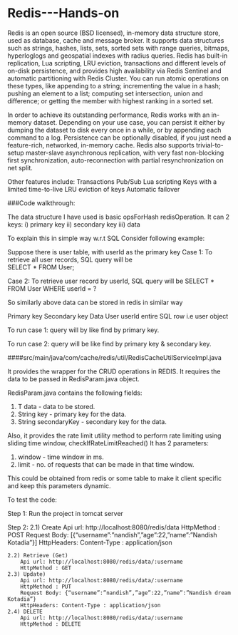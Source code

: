 # Redis---Hands-on

Redis is an open source (BSD licensed), in-memory data structure store, used as database, cache and message broker. It supports data structures such as strings, hashes, lists, sets, sorted sets with range queries, bitmaps, hyperloglogs and geospatial indexes with radius queries. Redis has built-in replication, Lua scripting, LRU eviction, transactions and different levels of on-disk persistence, and provides high availability via Redis Sentinel and automatic partitioning with Redis Cluster.
You can run atomic operations on these types, like appending to a string; incrementing the value in a hash; pushing an element to a list; computing set intersection, union and difference; or getting the member with highest ranking in a sorted set.

In order to achieve its outstanding performance, Redis works with an in-memory dataset. Depending on your use case, you can persist it either by dumping the dataset to disk every once in a while, or by appending each command to a log. Persistence can be optionally disabled, if you just need a feature-rich, networked, in-memory cache.
Redis also supports trivial-to-setup master-slave asynchronous replication, with very fast non-blocking first synchronization, auto-reconnection with partial resynchronization on net split.

Other features include:
Transactions
Pub/Sub
Lua scripting
Keys with a limited time-to-live
LRU eviction of keys
Automatic failover

###Code walkthrough:

The data structure I have used is basic opsForHash redisOperation.
It can 2 keys:
i) primary key ii) secondary key iii) data

To explain this in simple way w.r.t SQL 
Consider following example:

Suppose there is user table, with userId as the primary key
Case 1: To retrieve all user records,
SQL query will be  
SELECT * FROM User;

Case 2: To retrieve user record by userId,
SQL query will be 
SELECT * FROM User WHERE userId = ?

So similarly above data can be stored in redis in similar way

Primary key    Secondary key   Data
User      	userId		 entire SQL row i.e user object

To run case 1:
query will by like find by primary key.

To run case 2:
query will be like find by primary key & secondary key.


####src/main/java/com/cache/redis/util/RedisCacheUtilServiceImpl.java

It provides the wrapper for the CRUD operations in REDIS. It requires the data to be passed in RedisParam.java object.

RedisParam.java contains the following fields:
1) T data - data to be stored.
2) String key - primary key for the data.
3) String secondaryKey - secondary key for the data.


Also, it provides the rate limit utility method to perform rate limiting using sliding time window,
checkIfRateLimitReached()
It has 2 parameters:
1) window - time window in ms.
2) limit - no. of requests that can be made in that time window.  
  
This could be obtained from redis or some table to make it client specific and keep this parameters dynamic.

To test the code:

Step 1: Run the project in tomcat server

Step 2:
	2.1) Create 
		Api url: http://localhost:8080/redis/data
		HttpMethod : POST
		Request Body: [{“username”:”nandish”,”age”:22,”name”:”Nandish Kotadia”}]
		HttpHeaders: Content-Type : application/json

	2.2) Retrieve (Get)
		Api url: http://localhost:8080/redis/data/:username
		HttpMethod : GET
	2.3) Update)
		Api url: http://localhost:8080/redis/data/:username
		HttpMethod : PUT
		Request Body: {“username”:”nandish”,”age”:22,”name”:”Nandish dream Kotadia”}
		HttpHeaders: Content-Type : application/json
	2.4) DELETE
		Api url: http://localhost:8080/redis/data/:username
		HttpMethod : DELETE